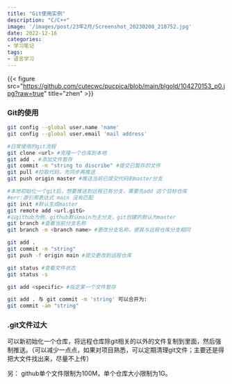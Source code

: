 ```yaml
---
title: "Git使用实例"
description: "C/C++"
image: '/images/post/23年2月/Screenshot_20230208_210752.jpg'
date: 2022-12-16
categories:
- 学习笔记
tags:
- 语言学习
---
```




{{< figure src="https://github.com/cutecwc/pucpica/blob/main/blgold/104270153_p0.jpg?raw=true" title="zhen" >}}

### Git的使用

```bash
git config --global user.name 'name'
git config --global user.email 'mail address'
```

```bash
#日常使用的git流程
git clone <url> #克隆一个仓库到本地
git add . #添加文件暂存
git commit -m "string to discribe" #提交已暂存的文件
git pull #拉取代码，先同步再推送
git push origin master #推送当前已提交代码到master分支
```

```bash
#本地初始化一个git后，想要推送到远程已有分支，需要先add 这个目标仓库
#err:源引用表达式 main 没有匹配
git init #默认生成master
git remote add <url.gitG>
#以github为例，github默认main为主分支，git创建的默认为master
git branch #查看当前分支名称
git branch -m <branch name> #更改分支名称，使其与远程仓库分支相同

git add .
git commit -m "string"
git push -f origin main #提交更改到远程仓库
```

```bash
git status #查看文件状态
git status -s
```

```bash
git add <specific> #指定某一个文件暂存
```

```bash
git add . 与 git commit -m 'string' 可以合并为:
git commit -am "string"
```

### .git文件过大

可以新初始化一个仓库，将远程仓库除git相关的以外的文件复制到里面，然后强制推送。（可以减少一点点，如果对项目熟悉，可以定期清理git文件；主要还是得把大文件找出来，尽量不上传）

另： github单个文件限制为100M，单个仓库大小限制为1G。

